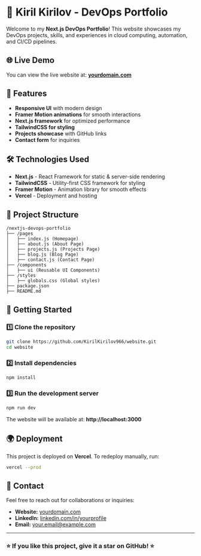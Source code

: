 # 🚀 Kiril Kirilov - DevOps Portfolio

Welcome to my **Next.js DevOps Portfolio**! This website showcases my DevOps projects, skills, and experiences in cloud computing, automation, and CI/CD pipelines.

## 🌐 Live Demo
You can view the live website at: **[yourdomain.com](https://yourdomain.com)**

## 📌 Features
- **Responsive UI** with modern design
- **Framer Motion animations** for smooth interactions
- **Next.js framework** for optimized performance
- **TailwindCSS for styling**
- **Projects showcase** with GitHub links
- **Contact form** for inquiries

## 🛠️ Technologies Used
- **Next.js** - React Framework for static & server-side rendering
- **TailwindCSS** - Utility-first CSS framework for styling
- **Framer Motion** - Animation library for smooth effects
- **Vercel** - Deployment and hosting

## 📂 Project Structure
```
/nextjs-devops-portfolio
├── /pages
│   ├── index.js (Homepage)
│   ├── about.js (About Page)
│   ├── projects.js (Projects Page)
│   ├── blog.js (Blog Page)
│   ├── contact.js (Contact Page)
├── /components
│   ├── ui (Reusable UI Components)
├── /styles
│   ├── globals.css (Global styles)
├── package.json
├── README.md
```

## 🚀 Getting Started
### 1️⃣ Clone the repository
```bash
git clone https://github.com/KirilKirilov966/website.git
cd website
```
### 2️⃣ Install dependencies
```bash
npm install
```
### 3️⃣ Run the development server
```bash
npm run dev
```
The website will be available at: **http://localhost:3000**

## 🌍 Deployment
This project is deployed on **Vercel**.
To redeploy manually, run:
```bash
vercel --prod
```

## 📩 Contact
Feel free to reach out for collaborations or inquiries:
- **Website:** [yourdomain.com](https://yourdomain.com)
- **LinkedIn:** [linkedin.com/in/yourprofile](https://linkedin.com/in/yourprofile)
- **Email:** your.email@example.com

---
### ⭐ If you like this project, give it a star on GitHub! ⭐
